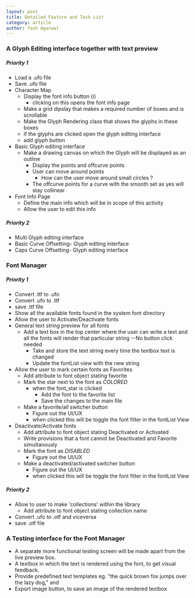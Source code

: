 ```yaml
---
layout: post
title: Detailed Feature and Task List
category: article
author: Yash Agarwal
---
```


### A Glyph Editing interface together with text preview

##### Priority 1

* Load a .ufo file
* Save .ufo file
* Character Map
	* Display the font info button (i)
		* clicking on this opens the font info page
	* Make a grid dipslay that makes a required number of boxes and is scrollable
	* Make the Glyph Rendering class that shows the glyphs in these boxes
	* if the glyphs are clicked open the glyph editing interface
	* add glyph button
* Basic Glyph editing interface
	* Make a drawing canvas on which the Glyph will be displayed as an outline
		* Display the points and offcurve points
		* User can move around points
			* How can the user move around small circles ?
		* The offcurve points for a curve with the smooth set as yes will stay collinear    	 
* Font Info Page
	* Define the main info which will be in scope of this activity
	* Allow the user to edit this info	 


##### Priority 2
* Multi Glyph editing interface
* Basic Curve Offsetting- Glyph editing interface
* Caps Curve Offsetting- Glyph editing interface

### Font Manager

##### Priority 1

* Convert .ttf to .ufo
* Convert .ufo to .ttf
* save .ttf file
* Show all the available fonts found in the system font directory
* Allow the user to Activate/Deactivate fonts
* General text string preview for all fonts
  * Add a text box in the top center where the user can write a text and all the fonts will render that particular string --No button click needed
    * Take and store the text string every time the textbox text is changed
	* Update the fontList view with the new string  	 	
* Allow the user to mark certain fonts as Favorites
	* Add attribute to font object stating favorite
	* Mark the star next to the font as *COLORED*
	  * when the font_star is clicked
	    * Add the font to the favorite list
		* Save the changes to the main file
	* Make a favorite/all switcher button
      * Figure out the UI/UX
      * when clicked this will be toggle the font filter in the fontList View
* Deactivate/Activate fonts
	* Add attribute to font object stating Deactivated or Activated
	* Write provisions that a font cannot be Deactivated and Favorite simultanously
	* Mark the font as *DISABLED*
	  * Figure out the UI/UX
	* Make a deactivated/activated switcher button
      * Figure out the UI/UX
      * when clicked this will be toggle the font filter in the fontList View

##### Priority 2
* Allow to user to make 'collections' within the library
	* Add attribute to font object stating collection name
* Convert .ufo to .otf and viceversa
* save .otf file

### A Testing interface for the Font Manager

* A separate more functional testing screen will be made apart from the live preview box.
* A textbox in which the text is rendered using the font, to get visual feedback.
* Provide predefined text templates eg. "the quick brown fox jumps over the lazy dog," and
* Export image button, to save an image of the rendered textbox
